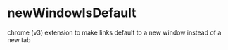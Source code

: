 # newWindowIsDefault
chrome (v3) extension to make links default to a new window instead of a new tab
